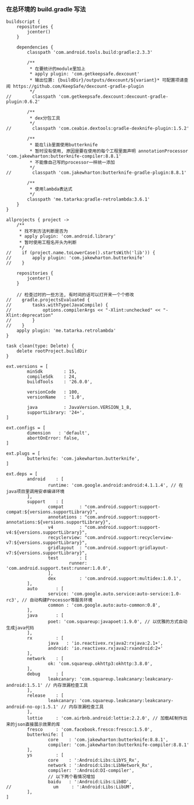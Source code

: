 ### 在总环境的 build.gradle 写法
    buildscript {
        repositories {
            jcenter()
        }
    
        dependencies {
            classpath 'com.android.tools.build:gradle:2.3.3'
    
            /**
             * 在要统计的module里加上
             * apply plugin: 'com.getkeepsafe.dexcount'
             * 输出位置: {buildDir}/outputs/dexcount/${variant}* 可配置项请查阅 https://github.com/KeepSafe/dexcount-gradle-plugin
             */
    //        classpath 'com.getkeepsafe.dexcount:dexcount-gradle-plugin:0.6.2'
    
            /**
             * dex分包工具
             */
    //        classpath 'com.ceabie.dextools:gradle-dexknife-plugin:1.5.2'
    
            /**
             * 能在lib里面使用butterknife
             * 暂时没有使用, 原因是要在使用的每个工程里面声明 annotationProcessor 'com.jakewharton:butterknife-compiler:8.8.1'
             * 不能像自己写的processor一样统一添加
             */
    //        classpath 'com.jakewharton:butterknife-gradle-plugin:8.8.1'
    
            /**
             * 使用lambda表达式
             */
            classpath 'me.tatarka:gradle-retrolambda:3.6.1'
        }
    }
    
    allprojects { project ->
        /**
         * 找不到方法判断是否为
         * apply plugin: 'com.android.library'
         * 暂时使用工程名开头为判断
         */
    //    if (project.name.toLowerCase().startsWith('lib')) {
    //        apply plugin: 'com.jakewharton.butterknife'
    //    }
    
        repositories {
            jcenter()
        }
    
        // 检查过时的一些方法, 有时间的话可以打开来一个个修改
    //    gradle.projectsEvaluated {
    //        tasks.withType(JavaCompile) {
    //            options.compilerArgs << "-Xlint:unchecked" << "-Xlint:deprecation"
    //        }
    //    }
        apply plugin: 'me.tatarka.retrolambda'
    }
    
    task clean(type: Delete) {
        delete rootProject.buildDir
    }
    
    ext.versions = [
            minSdk        : 15,
            compileSdk    : 24,
            buildTools    : '26.0.0',
    
            versionCode   : 100,
            versionName   : '1.0',
    
            java          : JavaVersion.VERSION_1_8,
            supportLibrary: '24+',
    ]
    
    ext.configs = [
            dimension   : 'default',
            abortOnError: false,
    ]
    
    ext.plugs = [
            butterknife: 'com.jakewharton.butterknife',
    ]
    
    ext.deps = [
            android    : [
                    runtime: 'com.google.android:android:4.1.1.4', // 在java项目里调用安卓编译环境
            ],
            support    : [
                    compat      : "com.android.support:support-compat:${versions.supportLibrary}",
                    annotations : "com.android.support:support-annotations:${versions.supportLibrary}",
                    v4          : "com.android.support:support-v4:${versions.supportLibrary}",
                    recyclerview: "com.android.support:recyclerview-v7:${versions.supportLibrary}",
                    gridlayout  : "com.android.support:gridlayout-v7:${versions.supportLibrary}",
                    test        : [
                            runner: 'com.android.support.test:runner:1.0.0',
                    ],
                    dex         : 'com.android.support:multidex:1.0.1',
            ],
            auto       : [
                    service: 'com.google.auto.service:auto-service:1.0-rc3', // 自动构建Processor等服务环境
                    common : 'com.google.auto:auto-common:0.8',
            ],
            java       : [
                    poet: 'com.squareup:javapoet:1.9.0', // 以优雅的方式自动生成java代码
            ],
            rx         : [
                    java   : 'io.reactivex.rxjava2:rxjava:2.1+',
                    android: 'io.reactivex.rxjava2:rxandroid:2+'
            ],
            network    : [
                    ok: 'com.squareup.okhttp3:okhttp:3.8.0',
            ],
            debug      : [
                    leakcanary: 'com.squareup.leakcanary:leakcanary-android:1.5.1' // 内存泄漏检查工具
            ],
            release    : [
                    leakcanary: 'com.squareup.leakcanary:leakcanary-android-no-op:1.5.1' // 内存泄漏检查工具
            ],
            lottie     : 'com.airbnb.android:lottie:2.2.0', // 加载AE制作出来的json直接展示效果的库
            fresco     : 'com.facebook.fresco:fresco:1.5.0',
            butterknife: [
                    core    : 'com.jakewharton:butterknife:8.8.1',
                    compiler: 'com.jakewharton:butterknife-compiler:8.8.1'
            ],
            ys         : [
                    core    : ':Android:Libs:LibYS_Rx',
                    network : ':Android:Libs:LibNetwork_Rx',
                    compiler: ':Android:DI-compiler',
                    // 以下两个看情况增加
                    baidu   : ':Android:Libs:LibBD',
    //                um     : ':Android:Libs:LibUM',
            ],
    ]
    
